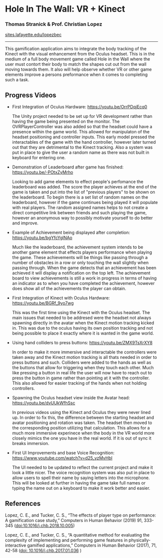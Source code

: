 # Hole In The Wall: VR + Kinect
### Thomas Stranick & Prof. Christian Lopez
[sites.lafayette.edu/lopezbec](https://sites.lafayette.edu/lopezbec)

---

This gamification application aims to integrate the body tracking of the Kinect with the visual enhancement from the Oculus headset. This is in the medium of a full body movement game called Hole in the Wall where the user must contort their body to match the shapes cut out from the wall moving towards them. It also will help observe whether VR or other game elements improve a persons preformance when it comes to completing such a task.

## Progress Videos
- First Integration of Oculus Hardware: https://youtu.be/OrrPDqjEcq0  

  The Unity project needed to be set up for VR development rather than having the game being presented on the monitor. The OVRPlayerController was also added so that the headset could have a presence within the game world. This allowed for manipulaton of the headset positioning and controller inputs. This early model pressed the interactables of the game with the hand controller, however later turned out that they are detrimental to the Kinect tracking. Also a system was put in place to give the user a random name as there was not built in keyboard for entering one.
  
- Demonstration of Leaderboard after game has finished: https://youtu.be/-POtxZyMrho  

  Looking to add game elements to effect people's perfomance the leaderboard was added. The score the player achieves at the end of the game is taken and put into the list of "previous players" to be shown on the leaderboard. To begin there is a set list of random names on the leaderboard, however if the game continues being played it will populate with real players. The random assigned names helps to not create a direct competitive link between friends and such playing the game, however an anonymous way to possibly motivate yourself to do better and improve.
  
  
- Example of Achievement being displayed after completion: https://youtu.be/bgYfcYglNAo  

  Much like the leaderboard, the achievement system intends to be another game element that effects players performance when playing the game. These achievements will be things like passing through a number of obstacles in a row or only touching the wall slightly when passing through. When the game detects that an achievement has been achieved it will display a notification on the top left. The achievement board to view achievements is still a work in progress in terms of having an indicator as to when you have completed the achievement, however does show all of the achievements the player can obtain.
  
- First Integration of Kinect with Oculus Hardware: https://youtu.be/BGRf_9yo7wg  

  This was the first time using the Kinect with the Oculus headset. The main issues that needed to be addresed were the headset not always spawning directly in the avatar when the Kinect motion tracking kicked in. This was due to the oculus having its own position tracking and not being possible to place it exactly where it is wanted in the game world.
  
- Using hand colliders to press buttons: https://youtu.be/ZMX9TsXrXY8  

  In order to make it more immersive and interactable the controllers were taken away and the Kinect motion tracking is all thats needed in order to press buttons and such. Colliders were added to the hands as well as the buttons that allow for triggering when they touch each other. Much like pressing a button in real life the user will now have to reach out to press the button in game rather than pointing at it with the controller. This also allowed for easier tracking of the hands when not holding controllers.

- Spawning the Oculus headset view inside the Avatar head: https://youtu.be/dvUUkWfhSsc  

  In previous videos using the Kinect and Oculus they were never lined up. In order to fix this, the difference between the starting headset and avatar positioning and rotation was taken. The headset then moved to the corresponding position utilizing that calculation. This allows for a much more immersive experinece when the body in the VR world more closely mimics the one you have in the real world. If it is out of sync it breaks immersion.  

- First UI Improvements and base Voice Recognition: https://www.youtube.com/watch?v=d25_yzMvHbI

  The UI needed to be updated to reflect the current project and make it look a little nicer. The voice recognition system was also put in place to allow users to spell their name by saying letters into the microphone. This will be looked at further in having the game take full names or typing the name out on a keyboard to make it work better and easier.

## References
 Lopez, C. E., and Tucker, C. S., “The effects of player type on performance: A gamification case study,” Computers in Human Behavior (2019) 91, 333-345 ([doi:10.1016/j.chb.2018.10.005](https://www.sciencedirect.com/science/article/pii/S0747563218304898?via%3Dihub))
 
Lopez, C. E., and Tucker, C. S., “A quantitative method for evaluating the complexity of implementing and performing game features in physically-interactive gamified applications,” Computers in Human Behavior (2017), 71, 42-58 ([doi: 10.1016/j.chb.2017.01.036](https://www.sciencedirect.com/science/article/pii/S0747563217300481?via%3Dihub) )

